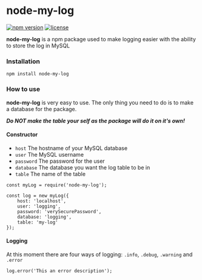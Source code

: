# node-my-log
[![npm version](https://badge.fury.io/js/node-my-log.svg)](https://www.npmjs.com/package/node-my-log)
[![license](https://img.shields.io/badge/license-MIT-green.svg)](https://www.npmjs.com/package/node-my-log)

**node-my-log** is a npm package used to make logging easier with the ability to store the log in MySQL


### Installation
`npm install node-my-log`


### How to use
**node-my-log** is very easy to use. The only thing you need to do is to make a database for the package.

**_Do NOT make the table your self as the package will do it on it's own!_**

#### Constructor
- `host` The hostname of your MySQL database
- `user` The MySQL username
- `password` The password for the user
- `database` The database you want the log table to be in
- `table` The name of the table

```
const myLog = require('node-my-log');

const log = new myLog({
	host: 'localhost',
	user: 'logging',
	password: 'verySecurePassword',
	database: 'logging',
	table: 'my-log'
});

```

#### Logging

At this moment there are four ways of logging: `.info`, `.debug`, `.warning` and `.error`

```
log.error('This an error description');
```
